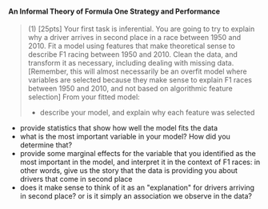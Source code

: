 #### An Informal Theory of Formula One Strategy and Performance

>(1) [25pts] Your first task is inferential. You are going to try to explain why a driver arrives in second place in a race between 1950 and 2010. Fit a model using features that make theoretical sense to describe F1 racing between 1950 and 2010. Clean the data, and transform it as necessary, including dealing with missing data. [Remember, this will almost necessarily be an overfit model where variables are selected because they make sense to explain F1 races between 1950 and 2010, and not based on algorithmic feature selection]
From your fitted model:
>- describe your model, and explain why each feature was selected
- provide statistics that show how well the model fits the data
- what is the most important variable in your model? How did you determine that?
- provide some marginal effects for the variable that you identified as the most important in the model, and interpret it in the context of F1 races: in other words, give us the story that the data is providing you about drivers that come in second place
- does it make sense to think of it as an "explanation" for drivers arriving in second place? or is it simply an association we observe in the data?
